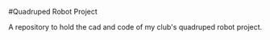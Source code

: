 #Quadruped Robot Project

A repository to hold the cad and code of my club's quadruped robot project. 
